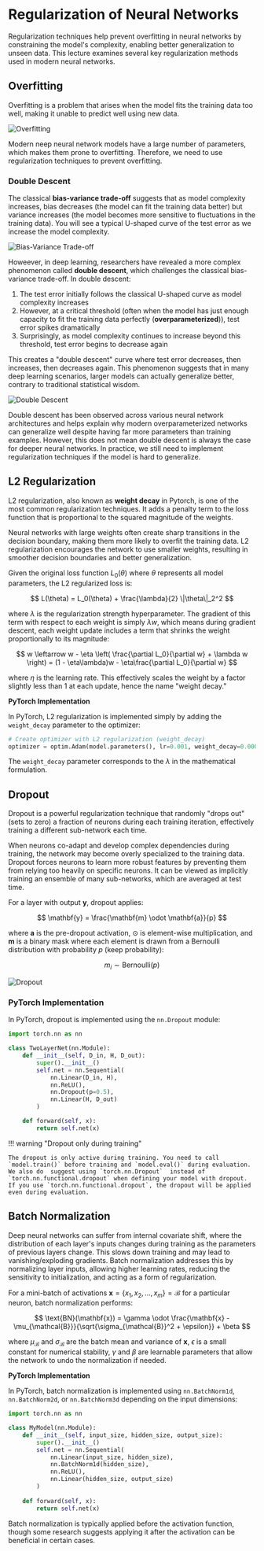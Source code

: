 # Regularization of Neural Networks

Regularization techniques help prevent overfitting in neural networks by constraining the model's complexity, enabling better generalization to unseen data. This lecture examines several key regularization methods used in modern neural networks.

## Overfitting

Overfitting is a problem that arises when the model fits the training data too well, making it unable to predict well using new data. 

![Overfitting](./nn.assets/overfitting.png)

Modern neep neural network models have a large number of parameters, which makes them prone to overfitting. Therefore, we need to use regularization techniques to prevent overfitting.

### Double Descent


The classical **bias-variance trade-off** suggests that as model complexity increases, bias decreases (the model can fit the training data better) but variance increases (the model becomes more sensitive to fluctuations in the training data). You will see a typical U-shaped curve of the test error as we increase the model complexity.

![Bias-Variance Trade-off](./nn.assets/bias-variance-tradeoff.png)


Howeever, in deep learning, researchers have revealed a more complex phenomenon called **double descent**, which challenges the classical bias-variance trade-off. In double descent:

1. The test error initially follows the classical U-shaped curve as model complexity increases
2. However, at a critical threshold (often when the model has just enough capacity to fit the training data perfectly (**overparameterized**)), test error spikes dramatically
3. Surprisingly, as model complexity continues to increase beyond this threshold, test error begins to decrease again

This creates a "double descent" curve where test error decreases, then increases, then decreases again. This phenomenon suggests that in many deep learning scenarios, larger models can actually generalize better, contrary to traditional statistical wisdom.

![Double Descent](nn.assets/double_descent.png)

Double descent has been observed across various neural network architectures and helps explain why modern overparameterized networks can generalize well despite having far more parameters than training examples. However, this does not mean double descent is always the case for deeper neural networks. In practice, we still need to implement regularization techniques if the model is hard to generalize.








## L2 Regularization

L2 regularization, also known as **weight decay** in Pytorch, is one of the most common regularization techniques. It adds a penalty term to the loss function that is proportional to the squared magnitude of the weights.


Neural networks with large weights often create sharp transitions in the decision boundary, making them more likely to overfit the training data. L2 regularization encourages the network to use smaller weights, resulting in smoother decision boundaries and better generalization.

Given the original loss function $L_0(\theta)$ where $\theta$ represents all model parameters, the L2 regularized loss is:

$$
L(\theta) = L_0(\theta) + \frac{\lambda}{2} \|\theta\|_2^2
$$

where $\lambda$ is the regularization strength hyperparameter. The gradient of this term with respect to each weight is simply $\lambda w$, which means during gradient descent, each weight update includes a term that shrinks the weight proportionally to its magnitude:

$$
w \leftarrow w - \eta \left( \frac{\partial L_0}{\partial w} + \lambda w \right) = (1 - \eta\lambda)w - \eta\frac{\partial L_0}{\partial w}
$$

where $\eta$ is the learning rate. This effectively scales the weight by a factor slightly less than 1 at each update, hence the name "weight decay."

**PyTorch Implementation**

In PyTorch, L2 regularization is implemented simply by adding the `weight_decay` parameter to the optimizer:

```python
# Create optimizer with L2 regularization (weight_decay)
optimizer = optim.Adam(model.parameters(), lr=0.001, weight_decay=0.0001)
```

The `weight_decay` parameter corresponds to the $\lambda$ in the mathematical formulation.

## Dropout

Dropout is a powerful regularization technique that randomly "drops out" (sets to zero) a fraction of neurons during each training iteration, effectively training a different sub-network each time.


When neurons co-adapt and develop complex dependencies during training, the network may become overly specialized to the training data. Dropout forces neurons to learn more robust features by preventing them from relying too heavily on specific neurons. It can be viewed as implicitly training an ensemble of many sub-networks, which are averaged at test time.


For a layer with output $\mathbf{y}$, dropout applies:

$$
\mathbf{y} = \frac{\mathbf{m} \odot \mathbf{a}}{p}
$$

where $\mathbf{a}$ is the pre-dropout activation, $\odot$ is element-wise multiplication, and $\mathbf{m}$ is a binary mask where each element is drawn from a Bernoulli distribution with probability $p$ (keep probability):

$$
m_i \sim \text{Bernoulli}(p)
$$



![Dropout](./nn.assets/dropout.jpg)

### PyTorch Implementation

In PyTorch, dropout is implemented using the `nn.Dropout` module:

```python
import torch.nn as nn

class TwoLayerNet(nn.Module):
    def __init__(self, D_in, H, D_out): 
        super().__init__()
        self.net = nn.Sequential(
            nn.Linear(D_in, H),
            nn.ReLU(),
            nn.Dropout(p=0.5),
            nn.Linear(H, D_out)
        )

    def forward(self, x): 
        return self.net(x)
```


!!! warning "Dropout only during training"

    The dropout is only active during training. You need to call `model.train()` before training and `model.eval()` during evaluation. We also do  suggest using `torch.nn.Dropout`  instead of `torch.nn.functional.dropout` when defining your model with dropout. If you use `torch.nn.functional.dropout`, the dropout will be applied even during evaluation.


## Batch Normalization

Deep neural networks can suffer from internal covariate shift, where the distribution of each layer's inputs changes during training as the parameters of previous layers change. This slows down training and may lead to vanishing/exploding gradients. Batch normalization addresses this by normalizing layer inputs, allowing higher learning rates, reducing the sensitivity to initialization, and acting as a form of regularization.


For a mini-batch of activations $\mathbf{x} = \{x_1, x_2, ..., x_m\} = \mathcal{B}$ for a particular neuron, batch normalization performs:

$$
   \text{BN}(\mathbf{x}) = \gamma \odot \frac{\mathbf{x} - \mu_{\mathcal{B}}}{\sqrt{\sigma_{\mathcal{B}}^2 + \epsilon}} + \beta
$$

where $\mu_{\mathcal{B}}$ and $\sigma_{\mathcal{B}}$ are the batch mean and variance of $\mathbf{x}$, $\epsilon$ is a small constant for numerical stability, $\gamma$ and $\beta$ are learnable parameters that allow the network to undo the normalization if needed.


**PyTorch Implementation**

In PyTorch, batch normalization is implemented using `nn.BatchNorm1d`, `nn.BatchNorm2d`, or `nn.BatchNorm3d` depending on the input dimensions:

```python
import torch.nn as nn

class MyModel(nn.Module):
    def __init__(self, input_size, hidden_size, output_size):
        super().__init__()
        self.net = nn.Sequential(
            nn.Linear(input_size, hidden_size),
            nn.BatchNorm1d(hidden_size),
            nn.ReLU(),
            nn.Linear(hidden_size, output_size)
        )
        
    def forward(self, x):
        return self.net(x)
```

Batch normalization is typically applied before the activation function, though some research suggests applying it after the activation can be beneficial in certain cases.

